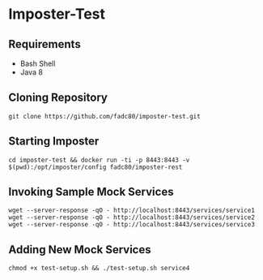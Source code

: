 # Imposter-Test

## Requirements

* Bash Shell
* Java 8

## Cloning Repository

```shell
git clone https://github.com/fadc80/imposter-test.git
```

## Starting Imposter

```shell
cd imposter-test && docker run -ti -p 8443:8443 -v $(pwd):/opt/imposter/config fadc80/imposter-rest
```

## Invoking Sample Mock Services

```
wget --server-response -qO - http://localhost:8443/services/service1
wget --server-response -qO - http://localhost:8443/services/service2
wget --server-response -qO - http://localhost:8443/services/service3
```  

## Adding New Mock Services

```
chmod +x test-setup.sh && ./test-setup.sh service4
```
